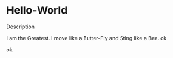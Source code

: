 # Hello-World
Description

I am the Greatest. I move like a Butter-Fly and Sting like a Bee.
ok

ok
